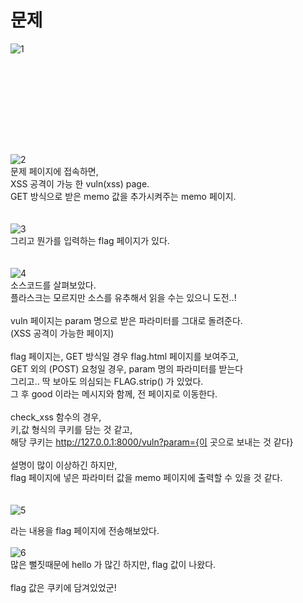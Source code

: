 문제
==
![1](https://user-images.githubusercontent.com/73854324/157462858-6942c3b9-4d90-4f04-ac6a-11eff122fb13.png)

<br><br>
==
<br><br>
![2](https://user-images.githubusercontent.com/73854324/157462862-40d12912-f159-46cc-b6e3-71ff0d49f2fe.png)<br>
문제 페이지에 접속하면,   
XSS 공격이 가능 한 vuln(xss) page.   
GET 방식으로 받은 memo 값을 추가시켜주는 memo 페이지.   
<br><br>
![3](https://user-images.githubusercontent.com/73854324/157462866-bd173135-5373-4196-82d7-2a25cb1309c6.png)<br>
그리고 뭔가를 입력하는 flag 페이지가 있다.   
<br><br>
![4](https://user-images.githubusercontent.com/73854324/157462867-e7b65509-1569-4efe-af5b-4bc71ababc31.png)<br>
소스코드를 살펴보았다.   
플라스크는 모르지만 소스를 유추해서 읽을 수는 있으니 도전..!   
<br>
vuln 페이지는 param 명으로 받은 파라미터를 그대로 돌려준다.   
(XSS 공격이 가능한 페이지)   
<br>
flag 페이지는, GET 방식일 경우 flag.html 페이지를 보여주고,   
GET 외의 (POST) 요청일 경우, param 명의 파라미터를 받는다   
그리고.. 딱 보아도 의심되는 FLAG.strip() 가 있었다.   
그 후 good 이라는 메시지와 함께, 전 페이지로 이동한다.   
<br>
check_xss 함수의 경우,   
키,값 형식의 쿠키를 담는 것 같고,   
해당 쿠키는 http://127.0.0.1:8000/vuln?param={이 곳으로 보내는 것 같다}   
<br>
설명이 많이 이상하긴 하지만,   
flag 페이지에 넣은 파라미터 값을 memo 페이지에 출력할 수 있을 것 같다.   
<br><br>
![5](https://user-images.githubusercontent.com/73854324/157462869-7713c554-d0e3-4a79-a528-e2a70d3c0019.png)<br>
<script>location.href="/memo?memo="+document.cookie;</script>   
라는 내용을 flag 페이지에 전송해보았다.
<br><br>
![6](https://user-images.githubusercontent.com/73854324/157462872-10c94852-0fc3-4102-ad30-a87f60963a6e.png)<br>
많은 뻘짓때문에 hello 가 많긴 하지만, flag 값이 나왔다.   
<br>
flag 값은 쿠키에 담겨있었군!
<br><br>
